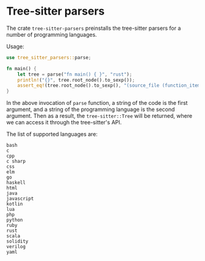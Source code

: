 # Tree-sitter parsers

The crate ```tree-sitter-parsers``` preinstalls the tree-sitter parsers for a number of programming languages.

Usage:

```rust
use tree_sitter_parsers::parse;

fn main() {
    let tree = parse("fn main() { }", "rust");
    println!("{}", tree.root_node().to_sexp());
    assert_eq!(tree.root_node().to_sexp(), "(source_file (function_item name: (identifier) parameters: (parameters) body: (block)))");
}

```

In the above invocation of `parse` function, a string of the code is the first argument, and a string of the programming language is the second argument.
Then as a result, the `tree-sitter::Tree` will be returned, where we can access it through the tree-sitter's API. 

The list of supported languages are:
```
bash
c
cpp
c sharp
css
elm
go
haskell
html
java
javascript
kotlin
lua
php
python
ruby
rust
scala
solidity
verilog
yaml
```
